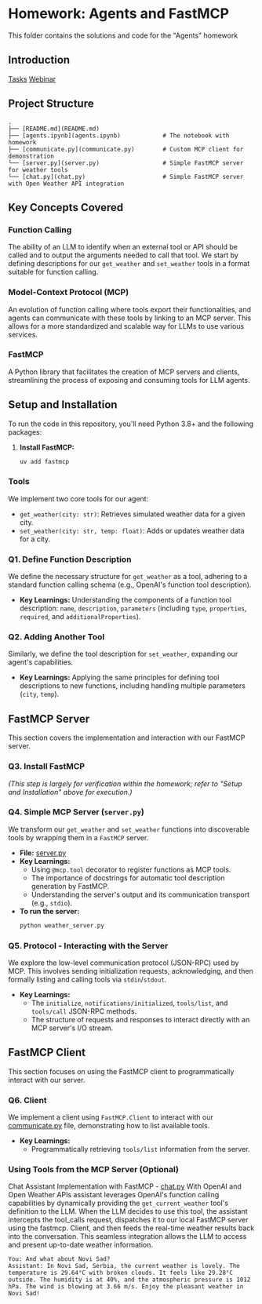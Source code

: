 # Homework: Agents and FastMCP

This folder contains the solutions and code for the "Agents" homework

## Introduction

[Tasks](https://github.com/DataTalksClub/llm-zoomcamp/blob/main/cohorts/2025/0a-agents/homework.md)
[Webinar](https://www.youtube.com/watch?v=GH3lrOsU3AU)

## Project Structure

```
.
├── [README.md](README.md)
├── [agents.ipynb](agents.ipynb)            # The notebook with homework
├── [communicate.py](communicate.py)        # Custom MCP client for demonstration
└── [server.py](server.py)                  # Simple FastMCP server for weather tools
└── [chat.py](chat.py)                      # Simple FastMCP server with Open Weather API integration
```

## Key Concepts Covered

### Function Calling

The ability of an LLM to identify when an external tool or API should be called and to output the arguments needed to call that tool. We start by defining descriptions for our `get_weather` and `set_weather` tools in a format suitable for function calling.

### Model-Context Protocol (MCP)

An evolution of function calling where tools export their functionalities, and agents can communicate with these tools by linking to an MCP server. This allows for a more standardized and scalable way for LLMs to use various services.

### FastMCP

A Python library that facilitates the creation of MCP servers and clients, streamlining the process of exposing and consuming tools for LLM agents.

## Setup and Installation

To run the code in this repository, you'll need Python 3.8+ and the following packages:

1.  **Install FastMCP:**
    ```bash
    uv add fastmcp
    ```

### Tools

We implement two core tools for our agent:
-   `get_weather(city: str)`: Retrieves simulated weather data for a given city.
-   `set_weather(city: str, temp: float)`: Adds or updates weather data for a city.

### Q1. Define Function Description

We define the necessary structure for `get_weather` as a tool, adhering to a standard function calling schema (e.g., OpenAI's function tool description).

*   **Key Learnings:** Understanding the components of a function tool description: `name`, `description`, `parameters` (including `type`, `properties`, `required`, and `additionalProperties`).

### Q2. Adding Another Tool

Similarly, we define the tool description for `set_weather`, expanding our agent's capabilities.

*   **Key Learnings:** Applying the same principles for defining tool descriptions to new functions, including handling multiple parameters (`city`, `temp`).

## FastMCP Server

This section covers the implementation and interaction with our FastMCP server.

### Q3. Install FastMCP

*(This step is largely for verification within the homework; refer to "Setup and Installation" above for execution.)*

### Q4. Simple MCP Server (`server.py`)

We transform our `get_weather` and `set_weather` functions into discoverable tools by wrapping them in a `FastMCP` server.

*   **File:** [server.py](server.py)
*   **Key Learnings:**
    *   Using `@mcp.tool` decorator to register functions as MCP tools.
    *   The importance of docstrings for automatic tool description generation by FastMCP.
    *   Understanding the server's output and its communication transport (e.g., `stdio`).
*   **To run the server:**
    ```bash
    python weather_server.py
    ```

### Q5. Protocol - Interacting with the Server

We explore the low-level communication protocol (JSON-RPC) used by MCP. This involves sending initialization requests, acknowledging, and then formally listing and calling tools via `stdin`/`stdout`.

*   **Key Learnings:**
    *   The `initialize`, `notifications/initialized`, `tools/list`, and `tools/call` JSON-RPC methods.
    *   The structure of requests and responses to interact directly with an MCP server's I/O stream.

## FastMCP Client

This section focuses on using the FastMCP client to programmatically interact with our server.

### Q6. Client

We implement a client using `FastMCP.Client` to interact with our [communicate.py](communicate.py) file, demonstrating how to list available tools.

*   **Key Learnings:**
    *   Programmatically retrieving `tools/list` information from the server.

### Using Tools from the MCP Server (Optional)

Chat Assistant Implementation with FastMCP - [chat.py](chat.py)
With OpenAI and Open Weather APIs assistant leverages OpenAI's function calling capabilities by dynamically providing the `get_current_weather` tool's definition to the LLM. 
When the LLM decides to use this tool, the assistant intercepts the tool_calls request, dispatches it to our local FastMCP server using the fastmcp.
Client, and then feeds the real-time weather results back into the conversation. 
This seamless integration allows the LLM to access and present up-to-date weather information.

```
You: And what about Novi Sad?
Assistant: In Novi Sad, Serbia, the current weather is lovely. The temperature is 29.64°C with broken clouds. It feels like 29.28°C outside. The humidity is at 40%, and the atmospheric pressure is 1012 hPa. The wind is blowing at 3.66 m/s. Enjoy the pleasant weather in Novi Sad!
```